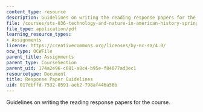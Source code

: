 ```yaml
---
content_type: resource
description: Guidelines on writing the reading response papers for the course.
file: /courses/sts-036-technology-and-nature-in-american-history-spring-2008/017dbffd75320591aeb2798af446a56b_response_guide.pdf
file_type: application/pdf
learning_resource_types:
- Assignments
license: https://creativecommons.org/licenses/by-nc-sa/4.0/
ocw_type: OCWFile
parent_title: Assignments
parent_type: CourseSection
parent_uid: 174a2e96-c681-a8c4-b95e-f84077ad3ec1
resourcetype: Document
title: Response Paper Guidelines
uid: 017dbffd-7532-0591-aeb2-798af446a56b
---
```

Guidelines on writing the reading response papers for the course.